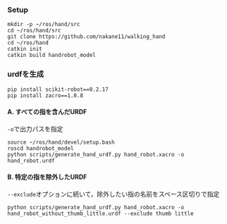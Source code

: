### Setup
```
mkdir -p ~/ros/hand/src
cd ~/ros/hand/src
git clone https://github.com/nakane11/walking_hand
cd ~/ros/hand
catkin init
catkin build handrobot_model
```
### urdfを生成
```
pip install scikit-robot==0.2.17
pip install zacro==1.0.8
```
#### A. すべての指を含んだURDF
`-o`で出力パスを指定
```
source ~/ros/hand/devel/setup.bash
roscd handrobot_model
python scripts/generate_hand_urdf.py hand_robot.xacro -o hand_robot.urdf
```
#### B. 特定の指を除外したURDF
`--exclude`オプションに続いて，除外したい指の名前をスペース区切りで指定
```
python scripts/generate_hand_urdf.py hand_robot.xacro -o hand_robot_without_thumb_little.urdf --exclude thumb little
```
